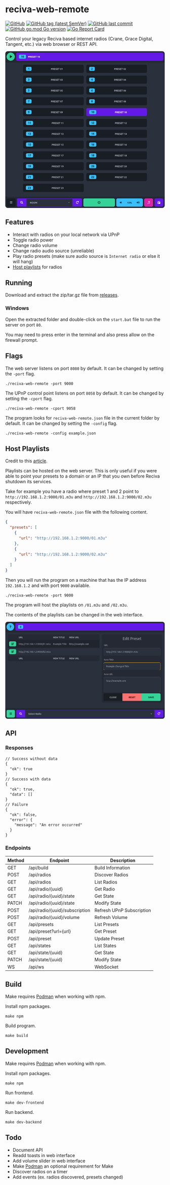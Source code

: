 # reciva-web-remote

[![GitHub](https://img.shields.io/github/license/itsnotgoodname/reciva-web-remote)](./LICENSE)
[![GitHub tag (latest SemVer)](https://img.shields.io/github/v/tag/itsnotgoodname/reciva-web-remote)](https://github.com/ItsNotGoodName/reciva-web-remote/tags)
[![GitHub last commit](https://img.shields.io/github/last-commit/itsnotgoodname/reciva-web-remote)](https://github.com/ItsNotGoodName/reciva-web-remote)
[![GitHub go.mod Go version](https://img.shields.io/github/go-mod/go-version/itsnotgoodname/reciva-web-remote)](./go.mod)
[![Go Report Card](https://goreportcard.com/badge/github.com/ItsNotGoodName/reciva-web-remote)](https://goreportcard.com/report/github.com/ItsNotGoodName/reciva-web-remote)

Control your legacy Reciva based internet radios (Crane, Grace Digital, Tangent, etc.) via web browser or REST API.

![Desktop Demo](/assets/desktop-demo.png)

## Features

- Interact with radios on your local network via UPnP
- Toggle radio power
- Change radio volume
- Change radio audio source (unreliable)
- Play radio presets (make sure audio source is `Internet radio` or else it will hang)
- [Host playlists](#host-playlists) for radios

## Running

Download and extract the zip/tar.gz file from [releases](https://github.com/ItsNotGoodName/reciva-web-remote/releases).

### Windows

Open the extracted folder and double-click on the `start.bat` file to run the server on port `80`.

You may need to press enter in the terminal and also press allow on the firewall prompt.

## Flags

The web server listens on port `8080` by default. It can be changed by setting the `-port` flag.

```
./reciva-web-remote -port 9000
```

The UPnP control point listens on port `8058` by default. It can be changed by setting the `-cport` flag.

```
./reciva-web-remote -cport 9058
```

The program looks for `reciva-web-remote.json` file in the current folder by default. It can be changed by setting the `-config` flag.

```
./reciva-web-remote -config example.json
```

## Host Playlists

Credit to this [article](https://swling.com/blog/2021/03/how-to-give-your-reciva-wifi-radio-a-second-life-before-the-service-closes-on-april-30-2021/).

Playlists can be hosted on the web server.
This is only useful if you were able to point your presets to a domain or an IP that you own before Reciva shutdown its services.

Take for example you have a radio where preset 1 and 2 point to `http://192.168.1.2:9000/01.m3u` and `http://192.168.1.2:9000/02.m3u` respectively.

You will have `reciva-web-remote.json` file with the following content.

```json
{
  "presets": [
    {
      "url": "http://192.168.1.2:9000/01.m3u"
    },
    {
      "url": "http://192.168.1.2:9000/02.m3u"
    }
  ]
}
```

Then you will run the program on a machine that has the IP address `192.168.1.2` and with port `9000` available.

```
./reciva-web-remote -port 9000
```

The program will host the playlists on `/01.m3u` and `/02.m3u`.

The contents of the playlists can be changed in the web interface.

![Edit Demo](/assets/desktop-edit-demo.png)

## API

### Responses

```jsonc
// Success without data
{
  "ok": true
}
// Success with data
{
  "ok": true,
  "data": []
}
// Failure
{
  "ok": false,
  "error": {
    "message": "An error occurred"
  }
}
```

### Endpoints

| Method | Endpoint                       | Description               |
| ------ | ------------------------------ | ------------------------- |
| GET    | /api/build                     | Build Information         |
| POST   | /api/radios                    | Discover Radios           |
| GET    | /api/radios                    | List Radios               |
| GET    | /api/radio/{uuid}              | Get Radio                 |
| GET    | /api/radio/{uuid}/state        | Get State                 |
| PATCH  | /api/radio/{uuid}/state        | Modify State              |
| POST   | /api/radio/{uuid}/subscription | Refresh UPnP Subscription |
| POST   | /api/radio/{uuid}/volume       | Refresh Volume            |
| GET    | /api/presets                   | List Presets              |
| GET    | /api/preset?url={url}          | Get Preset                |
| POST   | /api/preset                    | Update Preset             |
| GET    | /api/states                    | List States               |
| GET    | /api/state/{uuid}              | Get State                 |
| PATCH  | /api/state/{uuid}              | Modify State              |
| WS     | /api/ws                        | WebSocket                 |

## Build

Make requires [Podman](https://podman.io/) when working with npm.

Install npm packages.

```
make npm
```

Build program.

```
make build
```

## Development

Make requires [Podman](https://podman.io/) when working with npm.

Install npm packages.

```
make npm
```

Run frontend.

```
make dev-frontend
```

Run backend.

```
make dev-backend
```

## Todo

- Document API
- Readd toasts in web interface
- Add volume slider in web interface
- Make [Podman](https://podman.io/) an optional requirement for Make
- Discover radios on a timer
- Add events (ex. radios discovered, presets changed)
